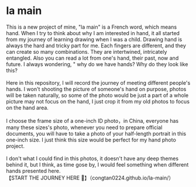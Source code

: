 # la main
This is a new project of mine, "la main" is a French word, which means hand. When I try to think about why I am interested in hand, it all started from my journey of learning drawing when I was a child. Drawing hand is always the hard and tricky part for me. Each fingers are different, and they can create so many combinations. They are intertwined, intricately entangled. Also you can read a lot from one's hand, their past, now and future. I always wondering, " why do we have hands? Why do they look like this? \
\
Here in this repository, I will record the journey of meeting different people's hands. I won't shooting the picture of someone's hand on purpose, photos will be taken naturally, so some of the photo would be just a part of a whole picture may not focus on the hand, I just crop it from my old photos to focus on the hand area.\
\
I choose the frame size of a one-inch ID photo，in China, everyone has many these sizes's photo, whenever you need to prepare official documents, you will have to take a photo of your half-length portrait in this one-inch size. I just think this size would be perfect for my hand photo project.\
\
I don't what I could find in this photos, it doesn't have any deep themes behind it, but I think, as time gose by, I would feel something when different hands presented here. 
\
【START THE JOURNEY HERE 🎯】（congtan0224.github.io/la-main/）


